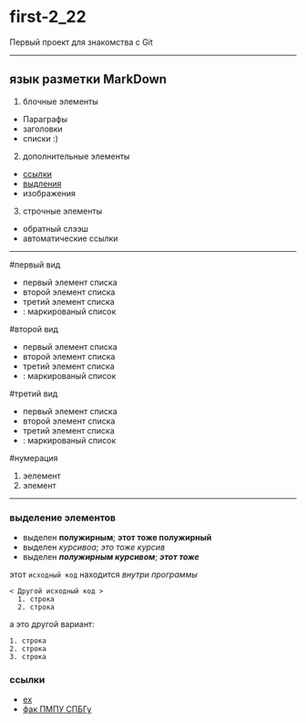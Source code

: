 # first-2_22
Первый проект для знакомства с Git
***
## язык разметки MarkDown

1. блочные элементы
+ Параграфы
+ заголовки
+ списки
:)


2. дополнительные элементы
+ [ссылки](#Links)
+ [выдления](#em)
+ изображения


3. строчные элементы
+ обратный слээш
+ автоматические ссылки
***
#первый вид
* первый элемент списка
* второй элемент списка
* третий элемент списка
* : маркированый список

#второй вид
- первый элемент списка
- второй элемент списка
- третий элемент списка
- : маркированый список

#третий вид
+ первый элемент списка
+ второй элемент списка
+ третий элемент списка
+ : маркированый список

#нумерация
1. эелемент
2. элемент
***
### <a name="em"></a> выделение элементов
* выделен **полужирным**; __этот тоже полужирный__
* выделен *курсивоа*; _это тоже курсив_
* выделен ***полужирным курсивом***; ___этот тоже___

этот `исходный код` находится *внутри программы*

    < Другой исходный код >
      1. строка
      2. строка
      
      
      
а это другой вариант:

```
1. строка
2. строка
3. строка
```

### <a name="Links"></a> ссылки
* [ex](http://example.com)
* [фак ПМПУ СПБГу](https://apmath.spbu.ru/)
